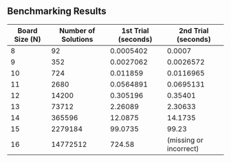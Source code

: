 ## Benchmarking Results

| Board Size (N) | Number of Solutions | 1st Trial (seconds)      | 2nd Trial (seconds)      |
|----------------|---------------------|--------------------------|--------------------------|
| 8              | 92                  | 0.0005402                | 0.0007                   | 
| 9              | 352                 | 0.0027062                | 0.0026572                | 
| 10             | 724                 | 0.011859                 | 0.0116965                | 
| 11             | 2680                | 0.0564891                | 0.0695131                | 
| 12             | 14200               | 0.305196                 | 0.35401                  | 
| 13             | 73712               | 2.26089                  | 2.30633                  | 
| 14             | 365596              | 12.0875                  | 14.1735                  | 
| 15             | 2279184             | 99.0735                  | 99.23                    | 
| 16             | 14772512            | 724.58                   | (missing or incorrect)   |
